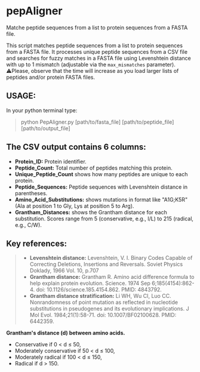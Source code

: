 # pepAligner
Matche peptide sequences from a list to protein sequences from a FASTA file.

This script matches peptide sequences from a list to protein sequences from a FASTA file. It processes unique peptide sequences from a CSV file and searches for fuzzy matches in a FASTA file using Levenshtein distance with up to 1 mismatch (adjustable via the `max_mismatches` parameter). 
⚠️Please, observe that the time will increase as you load larger lists of peptides and/or protein FASTA files.

## USAGE:
In your python terminal type:
> python PepAligner.py [path/to/fasta_file] [path/to/peptide_file] [path/to/output_file]

## The CSV output contains 6 columns:
- **Protein_ID:** Protein identifier.
- **Peptide_Count:** Total number of peptides matching this protein.
- **Unique_Peptide_Count** shows how many peptides are unique to each protein.
- **Peptide_Sequences:** Peptide sequences with Levenshtein distance in parentheses.
- **Amino_Acid_Substitutions:** shows mutations in format like "A1G;K5R" (Ala at position 1 to Gly, Lys at position 5 to Arg).
- **Grantham_Distances:** shows the Grantham distance for each substitution. Scores range from 5 (conservative, e.g., I/L) to 215 (radical, e.g., C/W).

## Key references:
> - **Levenshtein distance:** Levenshtein, V. I. Binary Codes Capable of Correcting Deletions, Insertions and Reversals. Soviet Physics Doklady, 1966 Vol. 10, p.707
> - **Grantham distance:** Grantham R. Amino acid difference formula to help explain protein evolution. Science. 1974 Sep 6;185(4154):862-4. doi: 10.1126/science.185.4154.862. PMID: 4843792.
> - **Grantham distance stratification:** Li WH, Wu CI, Luo CC. Nonrandomness of point mutation as reflected in nucleotide substitutions in pseudogenes and its evolutionary implications. J Mol Evol. 1984;21(1):58-71. doi: 10.1007/BF02100628. PMID: 6442359.

**Grantham's distance (d) between amino acids.**
- Conservative if 0 < d ≤ 50,
- Moderately conservative if 50 < d ≤ 100,
- Moderately radical if 100 < d ≤ 150,
- Radical if d > 150.
